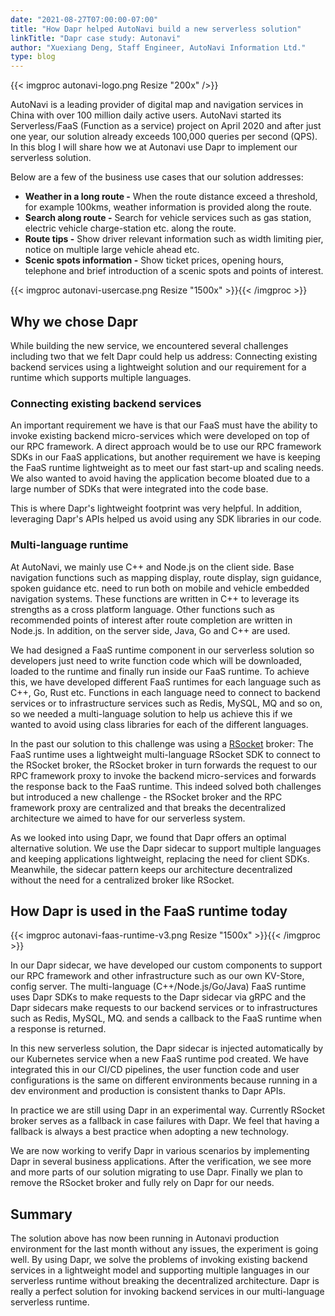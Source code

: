 ```yaml
---
date: "2021-08-27T07:00:00-07:00"
title: "How Dapr helped AutoNavi build a new serverless solution"
linkTitle: "Dapr case study: Autonavi"
author: "Xuexiang Deng, Staff Engineer, AutoNavi Information Ltd."
type: blog
---
```


{{< imgproc autonavi-logo.png  Resize "200x" />}}

AutoNavi is a leading provider of digital map and navigation services in China with over 100 million daily active users. AutoNavi started its Serverless/FaaS (Function as a service) project on April 2020 and after just one year, our solution already exceeds 100,000 queries per second (QPS). In this blog I will share how we at Autonavi use Dapr to implement our serverless solution.

Below are a few of the business use cases that our solution addresses:
- **Weather in a long route -** When the route distance exceed a threshold, for example 100kms, weather information is provided along the route.
- **Search along route -** Search for vehicle services such as gas station, electric vehicle charge-station etc. along the route.
- **Route tips -** Show driver relevant information such as width limiting pier, notice on multiple large vehicle ahead etc.
- **Scenic spots information -** Show ticket prices, opening hours, telephone and brief introduction of a scenic spots and points of interest.

{{< imgproc autonavi-usercase.png Resize "1500x" >}}{{< /imgproc >}}

## Why we chose Dapr

While building the new service, we encountered several challenges including two that we felt Dapr could help us address: Connecting existing backend services using a lightweight solution and our requirement for a runtime which supports multiple languages.

### Connecting existing backend services

An important requirement we have is that our FaaS must have the ability to invoke existing backend micro-services which were developed on top of our RPC framework. A direct approach would be to use our RPC framework SDKs in our FaaS applications, but another requirement we have is keeping the FaaS runtime lightweight as to meet our fast start-up and scaling needs. We also wanted to avoid having the application become bloated due to a large number of SDKs that were integrated into the code base. 

This is where Dapr's lightweight footprint was very helpful. In addition, leveraging Dapr's APIs helped us avoid using any SDK libraries in our code. 

### Multi-language runtime

At AutoNavi, we mainly use C++ and Node.js on the client side. Base navigation functions such as mapping display, route display, sign guidance, spoken guidance etc. need to run both on mobile and vehicle embedded navigation systems. These functions are written in C++ to leverage its strengths as a cross platform language. Other functions such as recommended points of interest after route completion are written in Node.js. In addition, on the server side, Java, Go and C++ are used.

We had designed a FaaS runtime component in our serverless solution so developers just need to write function code which will be downloaded, loaded to the runtime and finally run inside our FaaS runtime. To achieve this, we have developed different FaaS runtimes for each language such as C++, Go, Rust etc. Functions in each language need to connect to backend services or to infrastructure services such as Redis, MySQL, MQ and so on, so we needed a multi-language solution to help us achieve this if we wanted to avoid using class libraries for each of the different languages.

In the past our solution to this challenge was using a [RSocket](https://rsocket.io/) broker: The FaaS runtime uses a lightweight multi-language RSocket SDK to connect to the RSocket broker, the RSocket broker in turn forwards the request to our RPC framework proxy to invoke the backend micro-services and forwards the response back to the FaaS runtime. This indeed solved both challenges but introduced a new challenge - the RSocket broker and the RPC framework proxy are centralized and that breaks the decentralized architecture we aimed to have for our serverless system.

As we looked into using Dapr, we found that Dapr offers an optimal alternative solution. We use the Dapr sidecar to support multiple languages and keeping applications lightweight, replacing the need for client SDKs. Meanwhile, the sidecar pattern keeps our architecture decentralized without the need for a centralized broker like RSocket.

## How Dapr is used in the FaaS runtime today

{{< imgproc autonavi-faas-runtime-v3.png Resize "1500x" >}}{{< /imgproc >}}

In our Dapr sidecar, we have developed our custom components to support our RPC framework and other infrastructure such as our own KV-Store, config server. The multi-language (C++/Node.js/Go/Java) FaaS runtime uses Dapr SDKs to make requests to the Dapr sidecar via gRPC and the Dapr sidecars make requests to our backend services or to infrastructures such as Redis, MySQL, MQ. and sends a callback to the FaaS runtime when a response is returned.

In this new serverless solution, the Dapr sidecar is injected automatically by our Kubernetes service when a new FaaS runtime pod created. We have integrated this in our CI/CD pipelines, the user function code and user configurations is the same on different environments because running in a dev environment and production is consistent thanks to Dapr APIs.

In practice we are still using Dapr in an experimental way. Currently RSocket broker serves as a fallback in case failures with Dapr. We feel that having a fallback is always a best practice when adopting a new technology. 

We are now working to verify Dapr in various scenarios by implementing Dapr in several business applications. After the verification, we see more and more parts of our solution migrating to use Dapr. Finally we plan to remove the RSocket broker and fully rely on Dapr for our needs.

## Summary

The solution above has now been running in Autonavi production environment for the last month without any issues, the experiment is going well. By using Dapr, we solve the problems of invoking existing backend services in a lightweight model and supporting multiple languages in our serverless runtime without breaking the decentralized architecture. Dapr is really a perfect solution for invoking backend services in our multi-language serverless runtime.